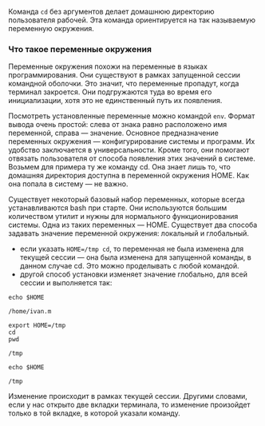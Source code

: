 Команда `cd` без аргументов делает домашнюю директорию пользователя рабочей. Эта команда ориентируется на так называемую переменную окружения.
### Что такое переменные окружения
Переменные окружения похожи на переменные в языках программирования. Они существуют в рамках запущенной сессии командной оболочки. Это значит, что переменные пропадут, когда терминал закроется. Они подгружаются туда во время его инициализации, хотя это не единственный путь их появления.

Посмотреть установленные переменные можно командой `env`. Формат вывода очень простой: слева от знака равно расположено имя переменной, справа — значение. Основное предназначение переменных окружения — конфигурирование системы и программ. Их удобство заключается в универсальности. Кроме того, они помогают отвязать пользователя от способа появления этих значений в системе. Возьмем для примера ту же команду cd. Она знает лишь то, что домашняя директория доступна в переменной окружения HOME. Как она попала в систему — не важно.

Существует некоторый базовый набор переменных, которые всегда устанавливаются bash при старте. Они используются большим количеством утилит и нужны для нормального функционирования системы. Одна из таких переменных  — HOME.
Существует два способа задавать значение переменной окружения: локальный и глобальный.
- если указать `HOME=/tmp cd`, то переменная не была изменена для текущей сессии — она была изменена для запущенной команды, в данном случае cd. Это можно проделывать с любой командой.
- другой способ установки изменяет значение глобально, для всей сессии и выполняется так:
```
echo $HOME

/home/ivan.m

export HOME=/tmp
cd
pwd

/tmp

echo $HOME

/tmp
```
Изменение происходит в рамках текущей сессии. Другими словами, если у нас открыто две вкладки терминала, то изменение произойдет только в той вкладке, в которой указали команду.

